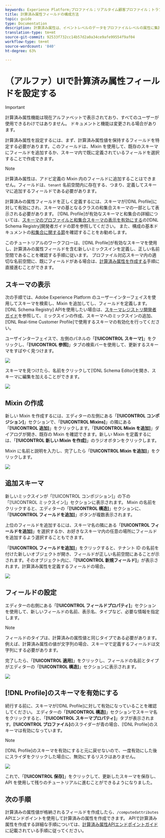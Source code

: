 ```yaml
---
keywords: Experience Platform;プロファイル；リアルタイム顧客プロファイル；トラブルシューティング；API
title: 計算済み属性フィールドの構成方法
topic: guide
type: Documentation
description: 計算済み属性は、イベントレベルのデータをプロファイルレベルの属性に集計するために使用される関数です。 計算済み属性を設定するには、まず、計算済み属性値を保持するフィールドを特定する必要があります。このフィールドは、Mixin を使用して、既存のスキーマにフィールドを追加するか、スキーマ内で既に定義されているフィールドを選択することで作成できます。
translation-type: tm+mt
source-git-commit: 92533f732cc14b57d2a0a34ce9afe99554f9af04
workflow-type: tm+mt
source-wordcount: '840'
ht-degree: 63%

---
```



# （アルファ）UIで計算済み属性フィールドを設定する

>[!IMPORTANT]
>
>計算済み属性機能は現在アルファベットで表示されており、すべてのユーザーが使用できるわけではありません。 ドキュメントと機能は変更される場合があります。

計算済み属性を設定するには、まず、計算済み属性値を保持するフィールドを特定する必要があります。このフィールドは、Mixin を使用して、既存のスキーマにフィールドを追加するか、スキーマ内で既に定義されているフィールドを選択することで作成できます。

>[!NOTE]
>
>計算済み属性は、アドビ定義の Mixin 内のフィールドに追加することはできません。フィールドは、`tenant` 名前空間内に存在する、つまり、定義してスキーマに追加するフィールドである必要があります。

計算済みの属性フィールドを正しく定義するには、スキーマが[!DNL Profile]に対して有効にされ、スキーマの基となるクラスの和集合スキーマの一部として表示される必要があります。 [!DNL Profile]が有効なスキーマと和集合の詳細については、[スキーマのプロファイルと和集合スキーマの表示を有効にする](../../xdm/api/getting-started.md)の[!DNL Schema Registry]開発者ガイドの節を参照してください。 また、構成の基本ドキュメントの[和集合に関する節](../../xdm/schema/composition.md)を確認することをお勧めします。

このチュートリアルのワークフローは、[!DNL Profile]が有効なスキーマを使用し、計算済みの属性フィールドを含む新しいミックスインを定義し、正しい名前空間であることを確認する手順に従います。 プロファイル対応スキーマ内の適切な名前空間に、既にフィールドがある場合は、[計算済み属性を作成する](#create-a-computed-attribute)手順に直接進むことができます。

## スキーマの表示

次の手順では、Adobe Experience Platform のユーザーインターフェイスを使用してスキーマを検索し、Mixin を追加してし、フィールドを定義します。[!DNL Schema Registry] APIを使用したい場合は、[スキーマレジストリ開発者ガイド](../../xdm/api/getting-started.md)を参照して、ミックスインの作成、スキーマへのミックスインの追加、[!DNL Real-time Customer Profile]で使用するスキーマの有効化を行ってください。

ユーザインターフェイスで、左側のパネルの「**[!UICONTROL スキーマ]**」をクリックし、「**[!UICONTROL 参照]**」タブの検索バーを使用して、更新するスキーマをすばやく見つけます。

![](../images/computed-attributes/Schemas-Browse.png)

スキーマを見つけたら、名前をクリックして[!DNL Schema Editor]を開き、スキーマに編集を加えることができます。

![](../images/computed-attributes/Schema-Editor.png)

## Mixin の作成

新しい Mixin を作成するには、エディターの左側にある「**[!UICONTROL コンポジション]**」セクションで、「**[!UICONTROL Mixins]**」の隣にある「**[!UICONTROL 追加]**」をクリックします。「**[!UICONTROL Mixin を追加]**」ダイアログが開き、既存の Mixin を確認できます。新しい Mixin を定義するには、「**[!UICONTROL 新しい Mixin を作成]**」のラジオボタンをクリックします。

Mixin に名前と説明を入力し、完了したら「**[!UICONTROL Mixin を追加]**」をクリックします。

![](../images/computed-attributes/Add-mixin.png)

## 追加スキーマ

新しいミックスインが「[!UICONTROL コンポジション]」の下の「[!UICONTROL ミックスイン]」セクションに表示されます。 Mixin の名前をクリックすると、エディターの「**[!UICONTROL 構造]**」セクションに、「**[!UICONTROL フィールドを追加]**」ボタンが複数表示されます。

上位のフィールドを追加するには、スキーマ名の隣にある「**[!UICONTROL フィールドを追加]**」を選択するか、お好きなスキーマ内の任意の場所にフィールドを追加するよう選択することもできます。

「**[!UICONTROL フィールドを追加]**」をクリックすると、テナント ID の名前を付けた新しいオブジェクトが開き、フィールドが正しい名前空間にあることが示されます。そのオブジェクト内に、「**[!UICONTROL 新規フィールド]**」が表示されます。計算済み属性を定義するフィールドの場合。

![](../images/computed-attributes/New-field.png)

## フィールドの設定

エディターの右側にある「**[!UICONTROL フィールドプロパティ]**」セクションを使用して、新しいフィールドの名前、表示名、タイプなど、必要な情報を指定します。

>[!NOTE]
>
>フィールドのタイプは、計算済みの属性値と同じタイプである必要があります。例えば、計算済み属性の値が文字列の場合、スキーマで定義するフィールドは文字列にする必要があります。

完了したら、「**[!UICONTROL 適用]**」をクリックし、フィールドの名前とタイプがエディターの「**[!UICONTROL 構造]**」セクションに表示されます。

![](../images/computed-attributes/Apply.png)

## [!DNL Profile]のスキーマを有効にする

続行する前に、スキーマが[!DNL Profile]に対して有効になっていることを確認してください。 エディターの「**[!UICONTROL 構造]**」セクションでスキーマ名をクリックすると、「**[!UICONTROL スキーマプロパティ]**」タブが表示されます。**[!UICONTROL プロファイル]**&#x200B;のスライダーが青の場合、[!DNL Profile]のスキーマは有効になっています。

>[!NOTE]
>
>[!DNL Profile]のスキーマを有効にすると元に戻せないので、一度有効にした後にスライダをクリックした場合に、無効にするリスクはありません。

![](../images/computed-attributes/Profile.png)

これで、「**[!UICONTROL 保存]**」をクリックして、更新したスキーマを保存し、API を使用して残りのチュートリアルに進むことができるようになりました。

## 次の手順

計算済みの属性値が格納されるフィールドを作成したら、`/computedattributes` APIエンドポイントを使用して計算済みの属性を作成できます。 APIで計算済み属性を作成する詳細な手順については、[計算済み属性APIエンドポイントガイド](ca-api.md)に記載されている手順に従ってください。